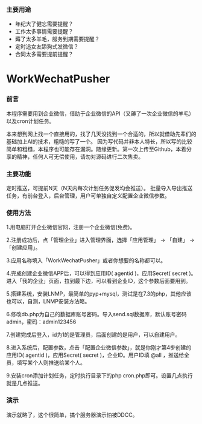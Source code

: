 ### 主要用途

- 年纪大了健忘需要提醒？
- 工作太多事情需要提醒？
- 薅了太多羊毛，服务到期需要提醒？
- 定时追女友舔狗式发微信？
- 合同太多需要提前提醒？


# WorkWechatPusher



### 前言
本程序需要用到企业微信，借助于企业微信的API（又薅了一次企业微信的羊毛）以及cron计划任务。

本来想到网上找一个直接用的，找了几天没找到一个合适的，所以就借助先辈们的基础加上AI的技术，粗糙的写了一个。
因为写代码并非本人特长，所以写的比较简单和粗糙，本程序也可能存在漏洞。随缘更新。第一次上传至Github，本着分享的精神，任何人可无偿使用，请勿对源码进行二次售卖。

### 主要功能
定时推送，可提前N天（N天内每次计划任务促发均会推送）。
批量导入导出推送任务，有前台登入，后台管理，用户可单独自定义配置企业微信参数。

### 使用方法
1.用电脑打开企业微信官网，注册一个企业微信(免费)。

2.注册成功后，点「管理企业」进入管理界面，选择「应用管理」 → 「自建」 → 「创建应用」。

3.应用名称填入「WorkWechatPusher」或者你想要的名称都可以。

4.完成创建企业微信APP后，可以得到应用ID( agentid )，应用Secret( secret )。进入「我的企业」页面，拉到最下边，可以看到企业ID，这个参数后面要用到。

5.搭建系统，安装LNMP，最简单的pyp+mysql，测试是在7.3的php，其他应该也可以，自测，LNMP安装方法略。

6.修改db.php为自己的数据库账号密码。导入send.sql数据库，默认账号密码admin，密码：admin123456

7.创建完成后登入，id为1的是管理员，后面创建的是用户，可以自建用户。

8.进入系统后，配置参数，点击「配置企业微信参数」，就是你刚才第4步创建的应用ID( agentid )，应用Secret( secret )，企业ID。用户ID填 @all ，推送给全员，填写某个人则推送给某个人。

9.安装cron添加计划任务，定时执行目录下的php cron.php即可。设置几点执行就是几点推送。


### 演示
演示就略了，这个很简单，搞个服务器演示怕被DDCC。
